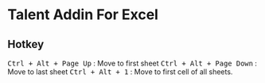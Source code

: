# Talent Addin For Excel

## Hotkey
 <kbd>Ctrl + Alt + Page Up</kbd> : Move to first sheet
 <kbd>Ctrl + Alt + Page Down</kbd> : Move to last sheet
 <kbd>Ctrl + Alt + 1</kbd> : Move to first cell of all sheets.

